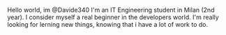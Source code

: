 Hello world, im @Davide340
I'm an IT Engineering student in Milan (2nd year).
I consider myself a real beginner in the developers world.
I'm really looking for lerning new things, knowing that i have a lot of work to do.
